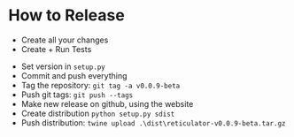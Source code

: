 # How to Release

 - Create all your changes
 - Create + Run Tests
 <!-- - Run `generator.py`  -->
 - Set version in `setup.py`
 - Commit and push everything
 - Tag the repository: `git tag -a v0.0.9-beta`
 - Push git tags: `git push --tags`
 - Make new release on github, using the website
 - Create distribution `python setup.py sdist`
 - Push distribution: `twine upload .\dist\reticulator-v0.0.9-beta.tar.gz`
 